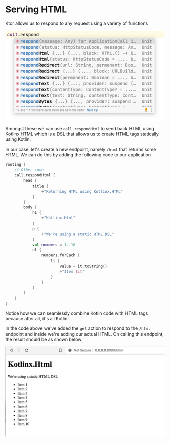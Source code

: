 # Serving HTML 

Ktor allows us to respond to any request using a variety of functions

![Respond](./assets/respond.png)

Amongst these we can use `call.respondHtml` to send back HTML using [Kotlinx.HTML](https://github.com/Kotlin/kotlinx.html) which 
is a DSL that allows us to create HTML tags statically using Kotlin. 

In our case, let's create a new endpoint, namely `/html` that returns some HTML. We can do this by adding the following
code to our application

```kotlin
routing {
    // Other code
    call.respondHtml {
        head {
            title {
                +"Returning HTML using Kotlinx.HTML"
            }
        }
        body {
            h1 {
                +"Kotlinx.Html"
            }
            p {
                +"We're using a static HTML DSL"
            }
            val numbers = 1..10 
            ul {
                numbers.forEach { 
                    li {
                        value = it.toString()
                        +"Item $it"
                    }
                }
            }
        }
    }
}
```

Notice how we can seamlessly combine Kotlin code with HTML tags because after all, it's all Kotlin!

In the code above we've added the `get` action to respond to the `/html` endpoint and inside we're adding our actual HTML. On calling this 
endpoint, the result should be as shown below

![Static HTML](./assets/static-html.png)



